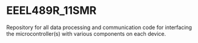 # EEEL489R_11SMR
Repository for all data processing and communication code for interfacing the microcontroller(s) with various components on each device.

